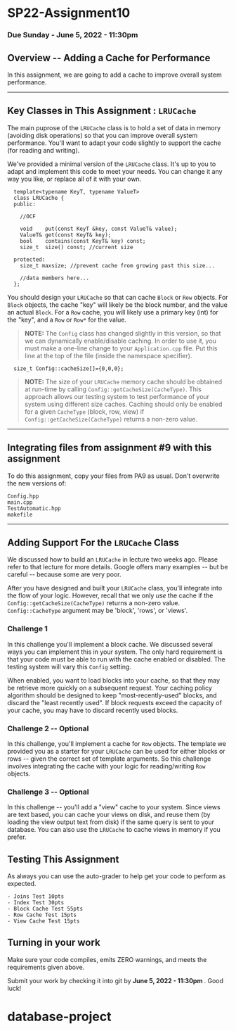 # SP22-Assignment10
### Due Sunday - June 5, 2022 - 11:30pm 

## Overview -- Adding a Cache for Performance

In this assignment, we are going to add a cache to improve overall system performance. 

<hr>

## Key Classes in This Assignment : `LRUCache`

The main puprose of the `LRUCache` class is to hold a set of data in memory (avoiding disk operations) so that you can improve overall system performance. You'll want to adapt your code slightly to support the cache (for reading and writing). 

We've provided a minimal version of the `LRUCache` class. It's up to you to adapt and implement this code to meet your needs. You can change it any way you like, or replace all of it with your own.

```
  template<typename KeyT, typename ValueT>
  class LRUCache {
  public:
        
    //OCF 

    void    put(const KeyT &key, const ValueT& value);
    ValueT& get(const KeyT& key);    
    bool    contains(const KeyT& key) const;
    size_t  size() const; //current size
    
  protected:
    size_t maxsize; //prevent cache from growing past this size...

    //data members here...
  };
```

You should design your `LRUCache` so that can cache `Block` or `Row` objects. For `Block` objects, the cache "key" will likely be the block number, and the value an actual `Block`. For a `Row` cache, you will likely use a primary key (int) for the "key", and a `Row` or `Row*` for the value.

> **NOTE:** The `Config` class has changed slightly in this version, so that we can dynamically enable/disable caching. In order to use it, you must make a one-line change to your `Application.cpp` file. Put this line at the top of the file (inside the namespace specifier).

```
  size_t Config::cacheSize[]={0,0,0};
```

> **NOTE:** The size of your `LRUCache` memory cache should be obtained at run-time by calling `Config::getCacheSize(CacheType)`. This approach allows our testing system to test performance of your system using different size caches.  Caching should only be enabled for a given `CacheType` (block, row, view) if `Config::getCacheSize(CacheType)` returns a non-zero value. 

<hr>

## Integrating files from assignment #9 with this assignment

To do this assignment, copy your files from PA9 as usual.  Don't overwrite the new versions of:

```
Config.hpp
main.cpp
TestAutomatic.hpp
makefile
```

<hr>

## Adding Support For the `LRUCache` Class

We discussed how to build an `LRUCache` in lecture two weeks ago. Please refer to that lecture for more details. Google offers many examples -- but be careful -- because some are very poor.

After you have designed and built your `LRUCache` class, you'll integrate into the flow of your logic. However, recall that we only _use_ the cache if the `Config::getCacheSize(CacheType)` returns a non-zero value.  `Config::CacheType` argument may be 'block', 'rows', or 'views'. 

### Challenge 1 

In this challenge you'll implement a block cache. We discussed several ways you can implement this in your system. The only hard requirement is that your code must be able to run with the cache enabled or disabled. The testing system will vary this `Config` setting. 

When enabled, you want to load blocks into your cache, so that they may be retrieve more quickly on a subsequent request. Your caching policy algorithm should be designed to keep "most-recently-used" blocks, and discard the "least recently used". If block requests exceed the capacity of your cache, you may have to discard recently used blocks. 

### Challenge 2 -- Optional

In this challenge, you'll implement a cache for `Row` objects. The template we provided you as a starter for your `LRUCache` can be used for either blocks or rows -- given the correct set of template arguments.  So this challenge involves integrating the cache with your logic for reading/writing `Row` objects. 

### Challenge 3 -- Optional

In this challenge -- you'll add a "view" cache to your system. Since views are text based, you can cache your views on disk, and reuse them (by loading the view output text from disk) if the same query is sent to your database.  You can also use the `LRUCache` to cache views in memory if you prefer.

## Testing This Assignment

As always you can use the auto-grader to help get your code to perform as expected.

```
- Joins Test 10pts
- Index Test 30pts
- Block Cache Test 55pts
- Row Cache Test 15pts
- View Cache Test 15pts
```

## Turning in your work 

Make sure your code compiles, emits ZERO warnings, and meets the requirements given above. 

Submit your work by checking it into git by <b>June 5, 2022 - 11:30pm  </b>. Good luck! 

# database-project
